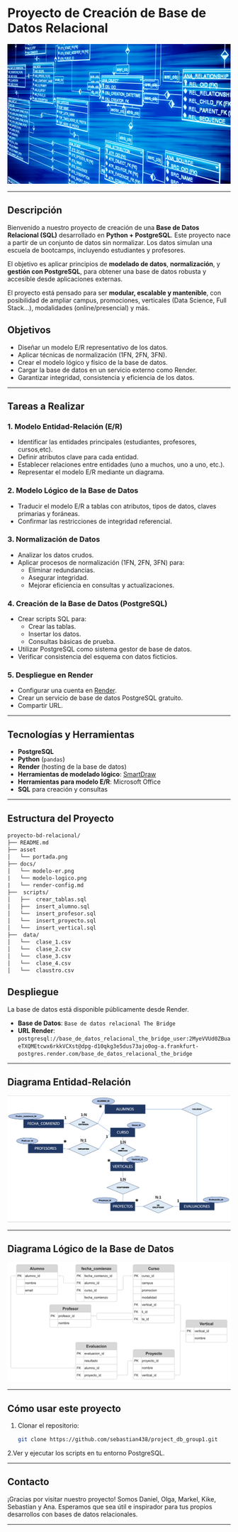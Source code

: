 # Proyecto de Creación de Base de Datos Relacional

![Portada](./asset/portada.png)

---

## Descripción

Bienvenido a nuestro proyecto de creación de una **Base de Datos Relacional (SQL)** desarrollado en **Python + PostgreSQL**. Este proyecto nace a partir de un conjunto de datos sin normalizar. Los datos simulan una escuela de bootcamps, incluyendo estudiantes y profesores.

El objetivo es aplicar principios de **modelado de datos**, **normalización**, y **gestión con PostgreSQL**, para obtener una base de datos robusta y accesible desde aplicaciones externas.

El proyecto está pensado para ser **modular, escalable y mantenible**, con posibilidad de ampliar campus, promociones, verticales (Data Science, Full Stack...), modalidades (online/presencial) y más.

## Objetivos

- Diseñar un modelo E/R representativo de los datos.
- Aplicar técnicas de normalización (1FN, 2FN, 3FN).
- Crear el modelo lógico y físico de la base de datos.
- Cargar la base de datos en un servicio externo como Render.
- Garantizar integridad, consistencia y eficiencia de los datos.

---

## Tareas a Realizar

### 1. Modelo Entidad-Relación (E/R)
- Identificar las entidades principales (estudiantes, profesores, cursos,etc).
- Definir atributos clave para cada entidad.
- Establecer relaciones entre entidades (uno a muchos, uno a uno, etc.).
- Representar el modelo E/R mediante un diagrama.

### 2. Modelo Lógico de la Base de Datos
- Traducir el modelo E/R a tablas con atributos, tipos de datos, claves primarias y foráneas.
- Confirmar las restricciones de integridad referencial.

### 3. Normalización de Datos
- Analizar los datos crudos.
- Aplicar procesos de normalización (1FN, 2FN, 3FN) para:
  - Eliminar redundancias.
  - Asegurar integridad.
  - Mejorar eficiencia en consultas y actualizaciones.

### 4. Creación de la Base de Datos (PostgreSQL)
- Crear scripts SQL para:
  - Crear las tablas.
  - Insertar los datos.
  - Consultas básicas de prueba.
- Utilizar PostgreSQL como sistema gestor de base de datos.
- Verificar consistencia del esquema con datos ficticios.

### 5. Despliegue en Render
- Configurar una cuenta en [Render](https://render.com/).
- Crear un servicio de base de datos PostgreSQL gratuito.
- Compartir URL.

---

## Tecnologías y Herramientas

- **PostgreSQL**
- **Python** (`pandas`)
- **Render** (hosting de la base de datos)
- **Herramientas de modelado lógico**: [SmartDraw](https://app.smartdraw.com/)
- **Herramientas para modelo E/R**: Microsoft Office
- **SQL** para creación y consultas


---

## Estructura del Proyecto

```
proyecto-bd-relacional/
├── README.md
├── asset
│   └── portada.png
├── docs/
│   └── modelo-er.png
|   └── modelo-logico.png
|   └── render-config.md  
├──  scripts/
│   ├──  crear_tablas.sql
│   ├──  insert_alumno.sql
│   └──  insert_profesor.sql
│   └──  insert_proyecto.sql
│   └──  insert_vertical.sql
├──  data/
│   └──  clase_1.csv
│   └──  clase_2.csv
│   └──  clase_3.csv
│   └──  clase_4.csv
│   └──  claustro.csv
```


## Despliegue

La base de datos está disponible públicamente desde Render.

- **Base de Datos**: `Base de datos relacional The Bridge`
- **URL Render**: `postgresql://base_de_datos_relacional_the_bridge_user:2MyeVVUd0ZBuaeTXQMEtcwx6rkkVCXst@dpg-d10qkg3e5dus73ajo0og-a.frankfurt-postgres.render.com/base_de_datos_relacional_the_bridge`   


---

## Diagrama Entidad-Relación

![Modelo Entidad-Relación](./docs/modelo_entidad_relacion.png)

---

## Diagrama Lógico de la Base de Datos

![Modelo Lógico](./docs/modelo_logico.png)

---


## Cómo usar este proyecto

1. Clonar el repositorio:
   ```bash
   git clone https://github.com/sebastian438/project_db_group1.git
   ```
2.Ver y ejecutar los scripts en tu entorno PostgreSQL.

---

##  Contacto

¡Gracias por visitar nuestro proyecto! Somos Daniel, Olga, Markel, Kike, Sebastian y Ana. Esperamos que sea útil e inspirador para tus propios desarrollos con bases de datos relacionales.

---


